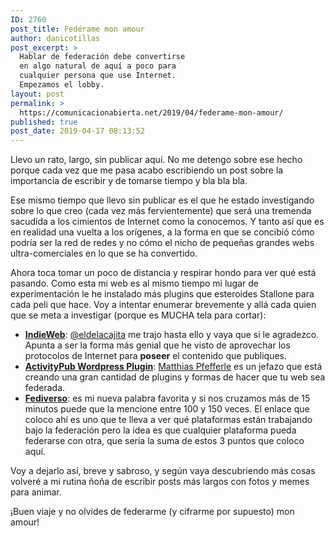 ```yaml
---
ID: 2760
post_title: Fedérame mon amour
author: danicotillas
post_excerpt: >
  Hablar de federación debe convertirse
  en algo natural de aquí a poco para
  cualquier persona que use Internet.
  Empezamos el lobby.
layout: post
permalink: >
  https://comunicacionabierta.net/2019/04/federame-mon-amour/
published: true
post_date: 2019-04-17 08:13:52
---
```

<!-- wp:paragraph -->
<p>Llevo un rato, largo, sin publicar aquí. No me detengo sobre ese hecho porque cada vez que me pasa acabo escribiendo un post sobre la importancia de escribir y de tomarse tiempo y bla bla bla.</p>
<!-- /wp:paragraph -->

<!-- wp:paragraph -->
<p>Ese mismo tiempo que llevo sin publicar es el que he estado investigando sobre lo que creo (cada vez más fervientemente) que será una tremenda sacudida a los cimientos de Internet como la conocemos. Y tanto así que es en realidad una vuelta a los orígenes, a la forma en que se concibió cómo podría ser la red de redes y no cómo el nicho de pequeñas grandes webs ultra-comerciales en lo que se ha convertido.</p>
<!-- /wp:paragraph -->

<!-- wp:paragraph -->
<p>Ahora toca tomar un poco de distancia y respirar hondo para ver qué está pasando. Como esta mi web es al mismo tiempo mi lugar de experimentación le he instalado más plugins que esteroides Stallone para cada peli que hace. Voy a intentar enumerar brevemente y allá cada quien que se meta a investigar (porque es MUCHA tela para cortar):</p>
<!-- /wp:paragraph -->

<!-- wp:list -->
<ul><li><a href="https://indieweb.org/"><strong>IndieWeb</strong></a>: <a href="https://twitter.com/eldelacajita">@eldelacajita</a> me trajo hasta ello y vaya que si le agradezco. Apunta a ser la forma más genial que he visto de aprovechar los protocolos de Internet para <strong>poseer</strong> el contenido que publiques.</li><li><a href="https://wordpress.org/plugins/activitypub/"><strong>ActivityPub Wordpress Plugin</strong></a>: <a href="https://notiz.blog/">Matthias Pfefferle</a> es un jefazo que está creando una gran cantidad de plugins y formas de hacer que tu web sea federada.</li><li><a href="https://fediverse.party/"><strong>Fediverso</strong></a>: es mi nueva palabra favorita y si nos cruzamos más de 15 minutos puede que la mencione entre 100 y 150 veces. El enlace que coloco ahí es uno que te lleva a ver qué plataformas están trabajando bajo la federación pero la idea es que cualquier plataforma pueda federarse con otra, que sería la suma de estos 3 puntos que coloco aquí.</li></ul>
<!-- /wp:list -->

<!-- wp:paragraph -->
<p>Voy a dejarlo así, breve y sabroso, y según vaya descubriendo más cosas volveré a mi rutina ñoña de escribir posts más largos con fotos y memes para animar.</p>
<!-- /wp:paragraph -->

<!-- wp:paragraph -->
<p>¡Buen viaje y no olvides de federarme (y cifrarme por supuesto) mon amour!</p>
<!-- /wp:paragraph -->